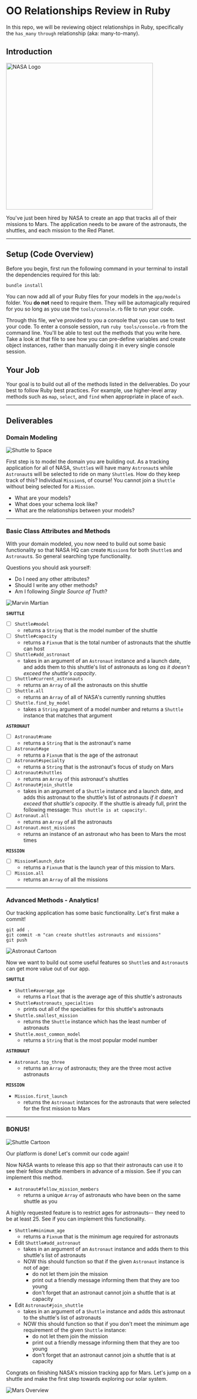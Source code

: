 
OO Relationships Review in Ruby
==============

In this repo, we will be reviewing object relationships in Ruby, specifically the `has_many` `through` relationship (aka: many-to-many).

## Introduction

<img src="http://www.spitzer.caltech.edu/spitzer15/images/NASASelfies_Icon.png?1534553315" alt="NASA Logo" width="400"/>

You've just been hired by NASA to create an app that tracks all of their missions to Mars. The application needs to be aware of the astronauts, the shuttles, and each mission to the Red Planet.

---

## Setup (Code Overview)

Before you begin, first run the following command in your terminal to install the dependencies required for this lab:

```sh
bundle install
```

You can now add all of your Ruby files for your models in the `app/models` folder. You **do not** need to require them. They will be automagically required for you so long as you use the `tools/console.rb` file to run your code.

Through this file, we've provided to you a console that you can use to test your code. To enter a console session, run `ruby tools/console.rb` from the command line. You'll be able to test out the methods that you write here. Take a look at that file to see how you can pre-define variables and create object instances, rather than manually doing it in every single console session.

## Your Job

Your goal is to build out all of the methods listed in the deliverables. Do your best to follow Ruby best practices. For example, use higher-level array methods such as `map`, `select`, and `find` when appropriate in place of `each`.

---

## Deliverables

### Domain Modeling

![Shuttle to Space](https://media.giphy.com/media/RHBHqdYBUmmkw/giphy.gif)

First step is to model the domain you are building out. As a tracking application for all of NASA, `Shuttle`s will have many `Astronaut`s while `Astronaut`s will be selected to ride on many `Shuttle`s. How do they keep track of this? Individual `Mission`s, of course! You cannot join a `Shuttle` without being selected for a `Mission`.

* What are your models?
* What does your schema look like?
* What are the relationships between your models?

---

### Basic Class Attributes and Methods

With your domain modeled, you now need to build out some basic functionality so that NASA HQ can create `Mission`s for both `Shuttle`s and `Astronaut`s. So general searching type functionality.

Questions you should ask yourself:

* Do I need any other attributes?
* Should I write any other methods?
* Am I following *Single Source of Truth*?

![Marvin Martian](https://media.giphy.com/media/5h7nwwMJdNpxoWxmlh/giphy-downsized.gif)

**`SHUTTLE`**

- [ ] `Shuttle#model`
  * returns a `String` that is the model number of the shuttle
- [ ] `Shuttle#capacity`
  * returns a `Fixnum` that is the total number of astronauts that the shuttle can host
- [ ] `Shuttle#add_astronaut`
  * takes in an argument of an `Astronaut` instance and a launch date, and adds them to this shuttle's list of astronauts as long _as it doesn't exceed the shuttle's capacity_.
- [ ] `Shuttle#current_astronauts`
  * returns an `Array` of all the astronauts on this shuttle
- [ ] `Shuttle.all`
  * returns an `Array` of all of NASA's currently running shuttles
- [ ] `Shuttle.find_by_model`
  * takes a `String` argument of a model number and returns a `Shuttle` instance that matches that argument

**`ASTRONAUT`**

- [ ] `Astronaut#name`
  * returns a `String` that is the astronaut's name
- [ ] `Astronaut#age`
  * returns a `Fixnum` that is the age of the astronaut
- [ ] `Astronaut#specialty`
  * returns a `String` that is the astronaut's focus of study on Mars
- [ ] `Astronaut#shuttles`
  * returns an `Array` of this astronaut's shuttles
- [ ] `Astronaut#join_shuttle`
  * takes in an argument of a `Shuttle` instance and a launch date, and adds this astronaut to the shuttle's list of astronauts _if it doesn't exceed that shuttle's capacity_. If the shuttle is already full, print the following message: `This shuttle is at capacity!`.
- [ ] `Astronaut.all`
  * returns an `Array` of all the astronauts
- [ ] `Astronaut.most_missions`
  * returns an instance of an astronaut who has been to Mars the most times

**`MISSION`**

- [ ] `Mission#launch_date`
  * returns a `Fixnum` that is the launch year of this mission to Mars.
- [ ] `Mission.all`
  * returns an `Array` of all the missions

---

### Advanced Methods - Analytics!

Our tracking application has some basic functionality. Let's first make a commit!

```
git add .
git commit -m "can create shuttles astronauts and missions"
git push
```

![Astronaut Cartoon](https://media.giphy.com/media/xT8qBhrlNooHBYR9f2/giphy.gif)

Now we want to build out some useful features so `Shuttle`s and `Astronaut`s can get more value out of our app.

**`SHUTTLE`**

* `Shuttle#average_age`
  * returns a `Float` that is the average age of this shuttle's astronauts
* `Shuttle#astronauts_specialties`
  * prints out all of the specialties for this shuttle's astronauts
* `Shuttle.smallest_mission`
  * returns the `Shuttle` instance which has the least number of astronauts
* `Shuttle.most_common_model`
  * returns a `String` that is the most popular model number

**`ASTRONAUT`**

* `Astronaut.top_three`
  * returns an `Array` of astronauts; they are the three most active astronauts

**`MISSION`**

* `Mission.first_launch`
  * returns the `Astronaut` instances for the astronauts that were selected for the first mission to Mars

---

### BONUS!

![Shuttle Cartoon](https://media.giphy.com/media/l4FGC3dPGy2VJJsIw/giphy-downsized.gif)

Our platform is done! Let's commit our code again!

Now NASA wants to release this app so that their astronauts can use it to see their fellow shuttle members in advance of a mission. See if you can implement this method.

* `Astronaut#fellow_mission_members`
  * returns a unique `Array` of astronauts who have been on the same shuttle as you

A highly requested feature is to restrict ages for astronauts-- they need to be at least 25. See if you can implement this functionality.

* `Shuttle#minimum_age`
  * returns a `Fixnum` that is the minimum age required for astronauts
* Edit `Shuttle#add_astronaut`
  * takes in an argument of an `Astronaut` instance and adds them to this shuttle's list of astronauts
  * NOW this should function so that if the given `Astronaut` instance is not of age:
    * do not let them join the mission
    * print out a friendly message informing them that they are too young
    * don't forget that an astronaut cannot join a shuttle that is at capacity
* Edit `Astronaut#join_shuttle`
  * takes in an argument of a `Shuttle` instance and adds this astronaut to the shuttle's list of astronauts
  * NOW this should function so that if you don't meet the minimum age requirement of the given `Shuttle` instance:
    * do not let them join the mission
    * print out a friendly message informing them that they are too young
    * don't forget that an astronaut cannot join a shuttle that is at capacity

Congrats on finishing NASA's mission tracking app for Mars. Let's jump on a shuttle and make the first step towards exploring our solar system.

![Mars Overview](https://media.giphy.com/media/3oriNWIJQ1EK6GQ9gY/giphy-downsized.gif)
